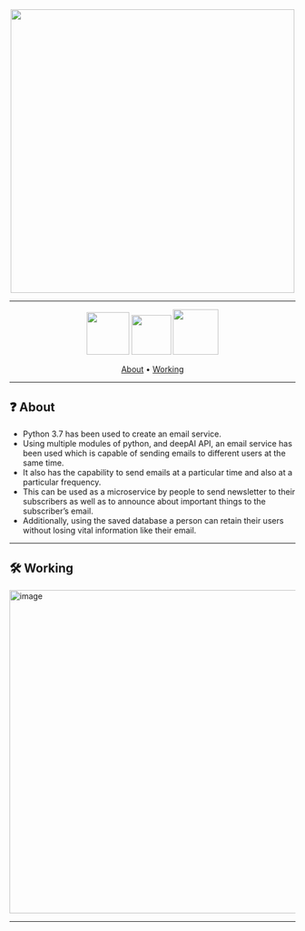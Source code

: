 
<div align="center">
<img width="500", src="https://user-images.githubusercontent.com/85113641/213621645-23355b01-2abe-4ab9-aebc-c808bbd34275.png">
</div>

----------------------------------------------

<div align=center>

<img width="75px" src="https://user-images.githubusercontent.com/85113641/213619504-65767160-94a1-41fb-bbf9-a6e21eba7e8d.png"/>

<img width="70px" src="https://user-images.githubusercontent.com/85113641/213621174-425ab510-843c-4461-8312-aee3af988952.png"/>

<img width="80px" src="https://user-images.githubusercontent.com/85113641/213620692-a668b833-f8b7-470a-9adb-ebd6055bbf04.png"/>

</div>

<p align="center">
  <a href="#about">About</a>
  •
  <a href="#Working">Working</a>
</p>


----------------------------------

## ❓ About

- Python 3.7 has been used to create an email service.
- Using multiple modules of python, and deepAI API, an email service has been used which is capable of sending emails to different users at the same time.
- It also has the capability to send emails at a particular time and also at a particular frequency. 
- This can be used as a microservice by people to send newsletter to their subscribers as well as to announce about important things to the subscriber’s email.
- Additionally, using the saved database a person can retain their users without losing vital information like their email. 

----------------------------------
## 🛠 Working

<img width="570" alt="image" src="https://user-images.githubusercontent.com/85113641/213619091-d19e1cd9-2f07-4d2d-ad13-5185e48c3d17.png">

------------------------
